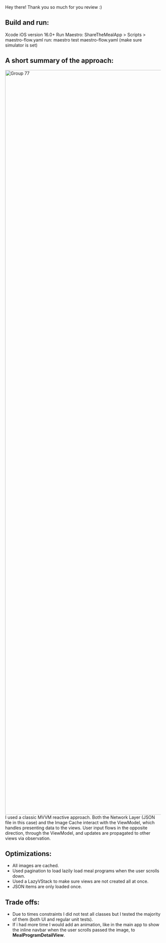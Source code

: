 Hey there! Thank you so much for you review :)

## Build and run:
Xcode iOS version 16.0+
Run Maestro: 
ShareTheMealApp > Scripts > maestro-flow.yaml
run: maestro test maestro-flow.yaml (make sure simulator is set)

## A short summary of the approach:
<img width="2607" height="2408" alt="Group 77" src="https://github.com/user-attachments/assets/576fff0f-df1f-4182-b3b0-e197bb543d69" />
I used a classic MVVM reactive approach. Both the Network Layer (JSON file in this case) and the Image Cache interact with the ViewModel, which handles presenting data to the views. User input flows in the opposite direction, through the ViewModel, and updates are propagated to other views via observation.

## Optimizations:
- All images are cached.
- Used pagination to load lazily load meal programs when the user scrolls down.
- Used a LazyVStack to make sure views are not created all at once.
- JSON items are only loaded once.

## Trade offs:
- Due to times constraints I did not test all classes but I tested the majority of them (both UI and regular unit tests).
- If i had more time I would add an animation, like in the main app to show the inline navbar when the user scrolls passed the image, to **MealProgramDetailView**.

